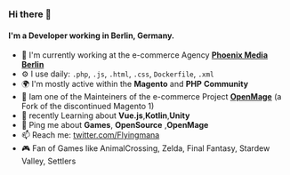### Hi there 👋

#### I'm a Developer working in Berlin, Germany.


- 🏢 I'm currently working at the e-commerce Agency [**Phoenix Media Berlin**](https://github.com/PHOENIX-MEDIA)
- ⚙️ I use daily: `.php`, `.js`, `.html`, `.css`, `Dockerfile`, `.xml`
- 🌍 I'm mostly active within the **Magento** and **PHP** **Community**
- 💜 Iam one of the Mainteiners of the e-commerce Project [**OpenMage**](https://github.com/openmage) (a Fork of the discontinued Magento 1)
- 🌱 recently Learning about **Vue.js**,**Kotlin**,**Unity**
- 💬 Ping me about **Games**, **OpenSource** ,**OpenMage**
- 📫 Reach me: [twitter.com/Flyingmana](https://twitter.com/Flyingmana)
- 🎮 Fan of Games like AnimalCrossing, Zelda, Final Fantasy, Stardew Valley, Settlers
